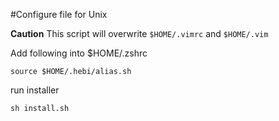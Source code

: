 #Configure file for Unix

**Caution**
This script will overwrite `$HOME/.vimrc` and `$HOME/.vim`

Add following into $HOME/.zshrc
```
source $HOME/.hebi/alias.sh
```

run installer
```
sh install.sh
```
